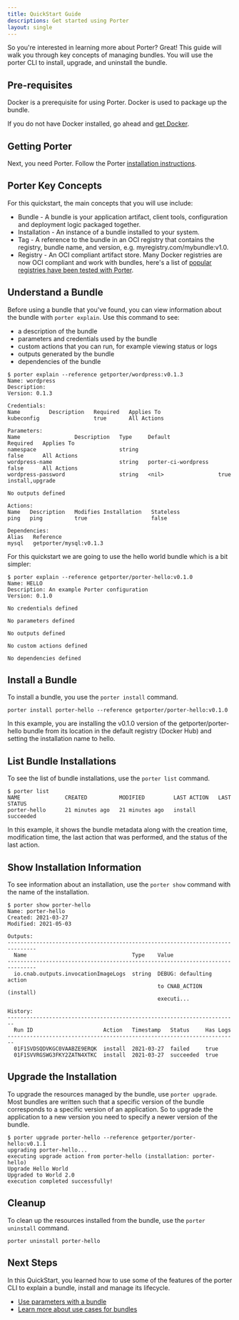 ```yaml
---
title: QuickStart Guide
descriptions: Get started using Porter
layout: single
---
```


So you're interested in learning more about Porter? Great! This guide will walk you through key concepts of managing bundles. You will use the porter CLI to install, upgrade, and uninstall the bundle. 

## Pre-requisites

Docker is a prerequisite for using Porter. Docker is used to package up the bundle. 

If you do not have Docker installed, go ahead and [get Docker](https://docs.docker.com/get-docker/). 

## Getting Porter

Next, you need Porter. Follow the Porter [installation instructions](/install/).

## Porter Key Concepts 

For this quickstart, the main concepts that you will use include:

* Bundle - A bundle is your application artifact, client tools, configuration and deployment logic packaged together. 
* Installation - An instance of a bundle installed to your system.
* Tag - A reference to the bundle in an OCI registry that contains the registry, bundle name, and version, e.g. myregistry.com/mybundle:v1.0.
* Registry - An OCI compliant artifact store.
  Many Docker registries are now OCI compliant and work with bundles, here's a list of [popular registries have been tested with Porter](/compatible-registries).

## Understand a Bundle

Before using a bundle that you've found, you can view information about the bundle with `porter explain`.
Use this command to see:
* a description of the bundle
* parameters and credentials used by the bundle
* custom actions that you can run, for example viewing status or logs
* outputs generated by the bundle
* dependencies of the bundle

```console
$ porter explain --reference getporter/wordpress:v0.1.3
Name: wordpress
Description:
Version: 0.1.3

Credentials:
Name         Description   Required   Applies To
kubeconfig                 true       All Actions

Parameters:
Name                 Description   Type     Default               Required   Applies To
namespace                          string                         false      All Actions
wordpress-name                     string   porter-ci-wordpress   false      All Actions
wordpress-password                 string   <nil>                 true       install,upgrade

No outputs defined

Actions:
Name   Description   Modifies Installation   Stateless
ping   ping          true                    false

Dependencies:
Alias   Reference
mysql   getporter/mysql:v0.1.3
```

For this quickstart we are going to use the hello world bundle which is a bit simpler:

```console
$ porter explain --reference getporter/porter-hello:v0.1.0
Name: HELLO
Description: An example Porter configuration
Version: 0.1.0

No credentials defined

No parameters defined

No outputs defined

No custom actions defined

No dependencies defined
```

## Install a Bundle

To install a bundle, you use the `porter install` command. 

```
porter install porter-hello --reference getporter/porter-hello:v0.1.0
```

In this example, you are installing the v0.1.0 version of the getporter/porter-hello bundle from its location in the default registry (Docker Hub) and setting the installation name to hello.

## List Bundle Installations

To see the list of bundle installations, use the `porter list` command.

```console
$ porter list
NAME              CREATED          MODIFIED         LAST ACTION   LAST STATUS
porter-hello      21 minutes ago   21 minutes ago   install       succeeded
```

In this example, it shows the bundle metadata along with the creation time, modification time, the last action that was performed, and the status of the last action.

## Show Installation Information

To see information about an installation, use the `porter show` command with the name of the installation.

```console
$ porter show porter-hello
Name: porter-hello
Created: 2021-03-27
Modified: 2021-05-03

Outputs:
-------------------------------------------------------------------------------
  Name                                 Type    Value
-------------------------------------------------------------------------------
  io.cnab.outputs.invocationImageLogs  string  DEBUG: defaulting action
                                               to CNAB_ACTION (install)
                                               executi...

History:
------------------------------------------------------------------------
  Run ID                      Action   Timestamp   Status     Has Logs
------------------------------------------------------------------------
  01F1SVDSQDVKGC0VAABZE9ERQK  install  2021-03-27  failed     true
  01F1SVVRGSWG3FKY2ZATN4XTKC  install  2021-03-27  succeeded  true
```


## Upgrade the Installation

To upgrade the resources managed by the bundle, use `porter upgrade`.
Most bundles are written such that a specific version of the bundle corresponds to a specific version of an application.
So to upgrade the application to a new version you need to specify a newer version of the bundle.

```console
$ porter upgrade porter-hello --reference getporter/porter-hello:v0.1.1
upgrading porter-hello...
executing upgrade action from porter-hello (installation: porter-hello)
Upgrade Hello World
Upgraded to World 2.0
execution completed successfully!
```

## Cleanup

To clean up the resources installed from the bundle, use the `porter uninstall` command. 

```
porter uninstall porter-hello
```

## Next Steps 

In this QuickStart, you learned how to use some of the features of the porter CLI to explain a bundle, install and manage its lifecycle.

* [Use parameters with a bundle](/quickstart/parameters/)
* [Learn more about use cases for bundles](/learning/#the-devil-is-in-the-deployments-bundle-use-cases)
